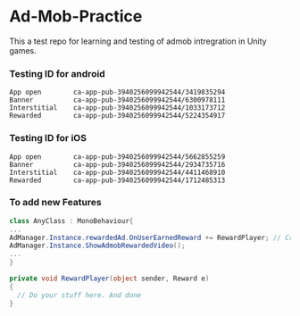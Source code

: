 # Ad-Mob-Practice
 This a test repo for learning and testing of admob intregration in Unity games.

### Testing ID for android

    App open        ca-app-pub-3940256099942544/3419835294
    Banner          ca-app-pub-3940256099942544/6300978111
    Interstitial    ca-app-pub-3940256099942544/1033173712
    Rewarded        ca-app-pub-3940256099942544/5224354917

### Testing ID for iOS

    App open        ca-app-pub-3940256099942544/5662855259
    Banner          ca-app-pub-3940256099942544/2934735716
    Interstitial    ca-app-pub-3940256099942544/4411468910
    Rewarded        ca-app-pub-3940256099942544/1712485313
    

### To add new Features

```cs
class AnyClass : MonoBehaviour{
...
AdManager.Instance.rewardedAd.OnUserEarnedReward += RewardPlayer; // Create the RewardPlayer function
AdManager.Instance.ShowAdmobRewardedVideo();
...
}

private void RewardPlayer(object sender, Reward e)
{
  // Do your stuff here. And done
}
```
